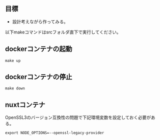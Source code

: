 ## 目標

- 設計考えながら作ってみる。


以下makeコマンドはsrcフォルダ直下で実行してください。

## dockerコンテナの起動
```shell
make up
```

## dockerコンテナの停止
```shell
make down
```


## nuxtコンテナ
OpenSSL3のバージョン互換性の問題で下記環境変数を設定しておく必要がある。
```shell
export NODE_OPTIONS=--openssl-legacy-provider
```